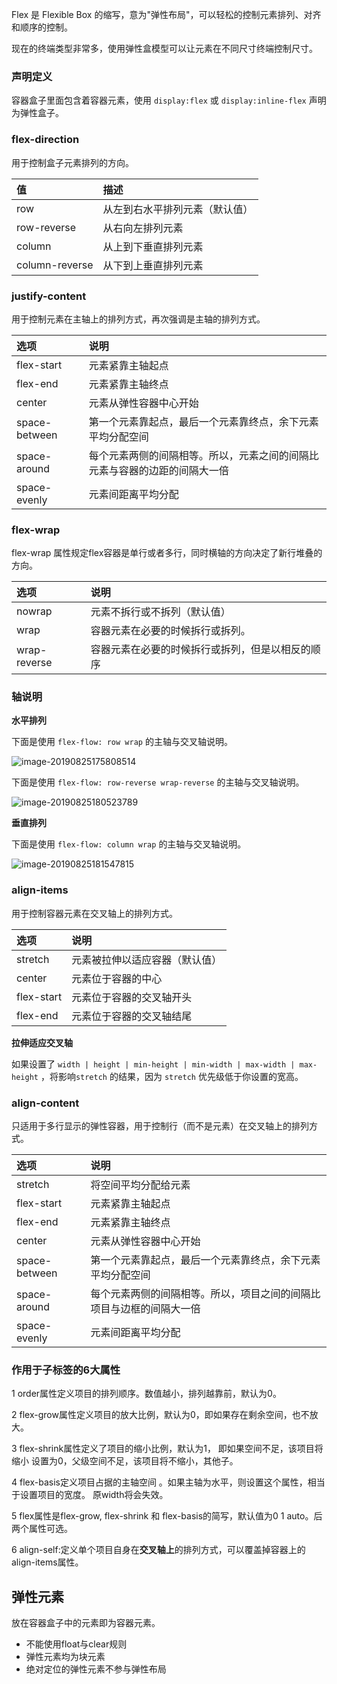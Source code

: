 Flex 是 Flexible Box 的缩写，意为"弹性布局"，可以轻松的控制元素排列、对齐和顺序的控制。

现在的终端类型非常多，使用弹性盒模型可以让元素在不同尺寸终端控制尺寸。

### 声明定义

 容器盒子里面包含着容器元素，使用 `display:flex` 或 `display:inline-flex` 声明为弹性盒子。



### flex-direction

用于控制盒子元素排列的方向。 

| 值             | 描述                           |
| :------------- | :----------------------------- |
| row            | 从左到右水平排列元素（默认值） |
| row-reverse    | 从右向左排列元素               |
| column         | 从上到下垂直排列元素           |
| column-reverse | 从下到上垂直排列元素           |

### justify-content

 用于控制元素在主轴上的排列方式，再次强调是主轴的排列方式。 

| 选项          | 说明                                                         |
| :------------ | :----------------------------------------------------------- |
| flex-start    | 元素紧靠主轴起点                                             |
| flex-end      | 元素紧靠主轴终点                                             |
| center        | 元素从弹性容器中心开始                                       |
| space-between | 第一个元素靠起点，最后一个元素靠终点，余下元素平均分配空间   |
| space-around  | 每个元素两侧的间隔相等。所以，元素之间的间隔比元素与容器的边距的间隔大一倍 |
| space-evenly  | 元素间距离平均分配                                           |



### flex-wrap

 flex-wrap 属性规定flex容器是单行或者多行，同时横轴的方向决定了新行堆叠的方向。 

| 选项         | 说明                                             |
| :----------- | :----------------------------------------------- |
| nowrap       | 元素不拆行或不拆列（默认值）                     |
| wrap         | 容器元素在必要的时候拆行或拆列。                 |
| wrap-reverse | 容器元素在必要的时候拆行或拆列，但是以相反的顺序 |

### 轴说明

**水平排列**

下面是使用 `flex-flow: row wrap` 的主轴与交叉轴说明。

 ![image-20190825175808514](https://doc.houdunren.com/assets/img/image-20190825175808514.241ce400.png) 

 下面是使用 `flex-flow: row-reverse wrap-reverse` 的主轴与交叉轴说明。 

 ![image-20190825180523789](https://doc.houdunren.com/assets/img/image-20190825180523789.c688ac2e.png) 

 **垂直排列** 

 下面是使用 `flex-flow: column wrap` 的主轴与交叉轴说明。 

 ![image-20190825181547815](https://doc.houdunren.com/assets/img/image-20190825181547815.ddd72467.png) 





### align-items

 用于控制容器元素在交叉轴上的排列方式。 

| 选项       | 说明                           |
| :--------- | :----------------------------- |
| stretch    | 元素被拉伸以适应容器（默认值） |
| center     | 元素位于容器的中心             |
| flex-start | 元素位于容器的交叉轴开头       |
| flex-end   | 元素位于容器的交叉轴结尾       |

 **拉伸适应交叉轴** 

 如果设置了 `width | height | min-height | min-width | max-width | max-height` ，将影响`stretch` 的结果，因为 `stretch` 优先级低于你设置的宽高。 



### align-content

 只适用于多行显示的弹性容器，用于控制行（而不是元素）在交叉轴上的排列方式。 

| 选项          | 说明                                                         |
| :------------ | :----------------------------------------------------------- |
| stretch       | 将空间平均分配给元素                                         |
| flex-start    | 元素紧靠主轴起点                                             |
| flex-end      | 元素紧靠主轴终点                                             |
| center        | 元素从弹性容器中心开始                                       |
| space-between | 第一个元素靠起点，最后一个元素靠终点，余下元素平均分配空间   |
| space-around  | 每个元素两侧的间隔相等。所以，项目之间的间隔比项目与边框的间隔大一倍 |
| space-evenly  | 元素间距离平均分配                                           |



### 作用于子标签的6大属性

 1   order属性定义项目的排列顺序。数值越小，排列越靠前，默认为0。 

2   flex-grow属性定义项目的放大比例，默认为0，即如果存在剩余空间，也不放大。 

3    flex-shrink属性定义了项目的缩小比例，默认为1， 即如果空间不足，该项目将缩小 设置为0，父级空间不足，该项目将不缩小，其他子。 

4    flex-basis定义项目占据的主轴空间  。如果主轴为水平，则设置这个属性，相当于设置项目的宽度。 原width将会失效。

5      flex属性是flex-grow, flex-shrink 和 flex-basis的简写，默认值为0 1 auto。后两个属性可选。 

 6    align-self:定义单个项目自身在**交叉轴上**的排列方式，可以覆盖掉容器上的align-items属性。

## 弹性元素

 放在容器盒子中的元素即为容器元素。 

- 不能使用float与clear规则
- 弹性元素均为块元素
- 绝对定位的弹性元素不参与弹性布局